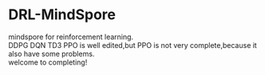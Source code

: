 # DRL-MindSpore
mindspore for reinforcement learning.\
DDPG DQN TD3 PPO is well edited,but PPO is not very complete,because it also have some problems.\
welcome to completing!
